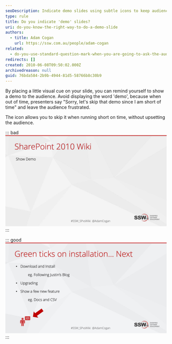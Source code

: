 ```yaml
---
seoDescription: Indicate demo slides using subtle icons to keep audience engaged and avoid disappointing them with last-minute cancellations.
type: rule
title: Do you indicate 'demo' slides?
uri: do-you-know-the-right-way-to-do-a-demo-slide
authors:
  - title: Adam Cogan
    url: https://ssw.com.au/people/adam-cogan
related:
  - do-you-use-standard-question-mark-when-you-are-going-to-ask-the-audience-something
redirects: []
created: 2010-06-08T09:50:02.000Z
archivedreason: null
guid: 76bda584-2b9b-4944-81d5-58766b8c30b9
---
```


By placing a little visual cue on your slide, you can remind yourself to show a demo to the audience. Avoid displaying the word 'demo', because when out of time, presenters say "Sorry, let's skip that demo since I am short of time" and leave the audience frustrated.

<!--endintro-->

The icon allows you to skip it when running short on time, without upsetting the audience.

::: bad
![Figure: Bad example - Demo text shown in a slide](demobad.jpg)
:::

::: good
![Figure: Good example - Use a subtle icon to indicate a "demo time"](demogood.jpg)
:::
